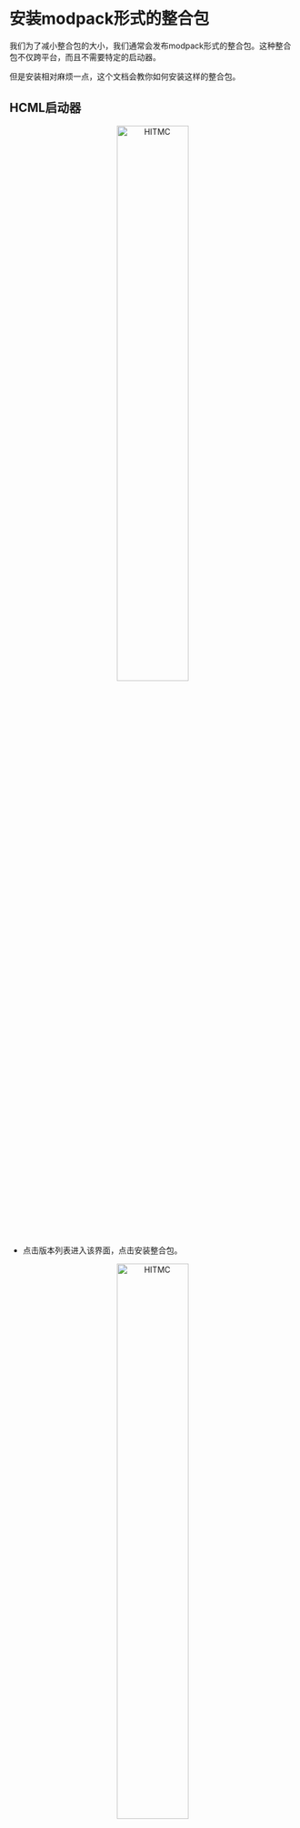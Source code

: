 # 安装modpack形式的整合包

我们为了减小整合包的大小，我们通常会发布modpack形式的整合包。这种整合包不仅跨平台，而且不需要特定的启动器。

但是安装相对麻烦一点，这个文档会教你如何安装这样的整合包。

## HCML启动器

<div style="text-align: center;">
  <image src="https://user-images.githubusercontent.com/51688899/194717019-9cbe33b6-e2e0-4366-9564-b0fb0a789353.png" alt="HITMC" style="width:50%;">
</div>
  
  - 点击版本列表进入该界面，点击安装整合包。
  
<div style="text-align: center;">
  <image src="https://user-images.githubusercontent.com/51688899/194717056-3264de97-71f7-43da-9c3f-0f02f6025f04.png" alt="HITMC" style="width:50%;">
</div>
  
  - 点击导入本地整合包，打开我们提供的.zip文件。

## PCL2启动器
<div style="text-align: center;">
  <image src="https://user-images.githubusercontent.com/51688899/194717080-651f1dee-2474-4e82-aa94-5b4d95054d62.png" alt="HITMC" style="width:50%;">
</div>
  - 点击版本选择进入该界面，点击导入整合包，打开我们提供的.zip文件。
